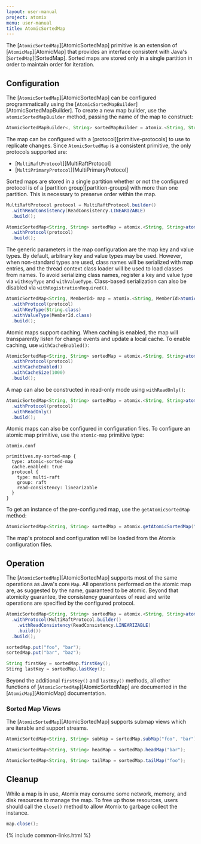 ```yaml
---
layout: user-manual
project: atomix
menu: user-manual
title: AtomicSortedMap
---
```


The [`AtomicSortedMap`][AtomicSortedMap] primitive is an extension of [`AtomicMap`][AtomicMap] that provides an interface consistent with Java's [`SortedMap`][SortedMap]. Sorted maps are stored only in a single partition in order to maintain order for iteration.

## Configuration

The [`AtomicSortedMap`][AtomicSortedMap] can be configured programmatically using the [`AtomicSortedMapBuilder`][AtomicSortedMapBuilder]. To create a new map builder, use the `atomicSortedMapBuilder` method, passing the name of the map to construct:

```java
AtomicSortedMapBuilder<, String> sortedMapBuilder = atomix.<String, String>atomicSortedMapBuilder("my-sorted-map");
```

The map can be configured with a [protocol][primitive-protocols] to use to replicate changes. Since `AtomicSortedMap` is a consistent primitive, the only protocols supported are:
* [`MultiRaftProtocol`][MultiRaftProtocol]
* [`MultiPrimaryProtocol`][MultiPrimaryProtocol]

Sorted maps are stored in a single partition whether or not the configured protocol is of a [partition group][partition-groups] with more than one partition. This is necessary to preserve order within the map.

```java
MultiRaftProtocol protocol = MultiRaftProtocol.builder()
  .withReadConsistency(ReadConsistency.LINEARIZABLE)
  .build();

AtomicSortedMap<String, String> sortedMap = atomix.<String, String>atomicSortedMapBuilder("my-sorted-map")
  .withProtocol(protocol)
  .build();
```

The generic parameters in the map configuration are the map key and value types. By default, arbitrary key and value types may be used. However, when non-standard types are used, class names will be serialized with map entries, and the thread context class loader will be used to load classes from names. To avoid serializing class names, register a key and value type via `withKeyType` and `withValueType`. Class-based serialization can also be disabled via `withRegistrationRequired()`.

```java
AtomicSortedMap<String, MemberId> map = atomix.<String, MemberId>atomicSortedMapBuilder("my-sorted-map")
  .withProtocol(protocol)
  .withKeyType(String.class)
  .withValueType(MemberId.class)
  .build();
```

Atomic maps support caching. When caching is enabled, the map will transparently listen for change events and update a local cache. To enable caching, use `withCacheEnabled()`:

```java
AtomicSortedMap<String, String> sortedMap = atomix.<String, String>atomicSortedMapBuilder("my-sorted-map")
  .withProtocol(protocol)
  .withCacheEnabled()
  .withCacheSize(1000)
  .build();
```

A map can also be constructed in read-only mode using `withReadOnly()`:

```java
AtomicSortedMap<String, String> sortedMap = atomix.<String, String>atomicSortedMapBuilder("my-sorted-map")
  .withProtocol(protocol)
  .withReadOnly()
  .build();
```

Atomic maps can also be configured in configuration files. To configure an atomic map primitive, use the `atomic-map` primitive type:

`atomix.conf`

```hocon
primitives.my-sorted-map {
  type: atomic-sorted-map
  cache.enabled: true
  protocol {
    type: multi-raft
    group: raft
    read-consistency: linearizable
  }
}
```

To get an instance of the pre-configured map, use the `getAtomicSortedMap` method:

```java
AtomicSortedMap<String, String> sortedMap = atomix.getAtomicSortedMap("my-sorted-map");
```

The map's protocol and configuration will be loaded from the Atomix configuration files.

## Operation

The [`AtomicSortedMap`][AtomicSortedMap] supports most of the same operations as Java's core `Map`. All operations performed on the atomic map are, as suggested by the name, guaranteed to be atomic. Beyond that atomicity guarantee, the consistency guarantees of read and write operations are specified by the configured protocol.

```java
AtomicSortedMap<String, String> sortedMap = atomix.<String, String>atomicSortedMapBuilder("my-sorted-map")
  .withProtocol(MultiRaftProtocol.builder()
    .withReadConsistency(ReadConsistency.LINEARIZABLE)
    .build())
  .build();

sortedMap.put("foo", "bar");
sortedMap.put("bar", "baz");

String firstKey = sortedMap.firstKey();
Stirng lastKey = sortedMap.lastKey();
```

Beyond the additional `firstKey()` and `lastKey()` methods, all other functions of [`AtomicSortedMap`][AtomicSortedMap] are documented in the [`AtomicMap`][AtomicMap] documentation.

### Sorted Map Views

The [`AtomicSortedMap`][AtomicSortedMap] supports submap views which are iterable and support streams.

```java
AtomicSortedMap<String, String> subMap = sortedMap.subMap("foo", "bar");

AtomicSortedMap<String, String> headMap = sortedMap.headMap("bar");

AtomicSortedMap<String, String> tailMap = sortedMap.tailMap("foo");
```

## Cleanup

While a map is in use, Atomix may consume some network, memory, and disk resources to manage the map. To free up those resources, users should call the `close()` method to allow Atomix to garbage collect the instance.

```java
map.close();
```

{% include common-links.html %}
